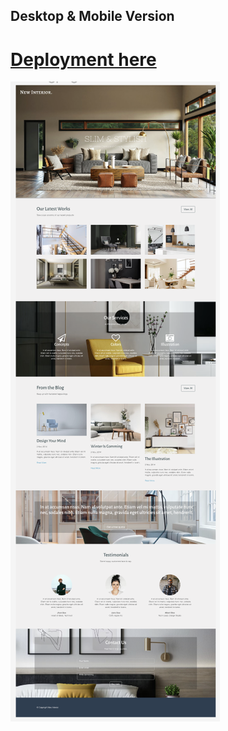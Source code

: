 ## Desktop & Mobile Version

# [Deployment here](https://mariariosnavarro.github.io/interior_design_agency/)

![Desktop Image](/assets/img/desktop.png)

<!-- test git// -->
